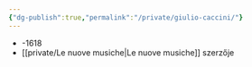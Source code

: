 ```yaml
---
{"dg-publish":true,"permalink":"/private/giulio-caccini/"}
---
```


- -1618
- [[private/Le nuove musiche\|Le nuove musiche]] szerzője